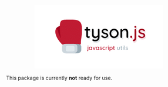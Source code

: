 <p align="center">
  <img width="350" height="175" src="img/tyson.png">
</p>

This package is currently **not** ready for use.
